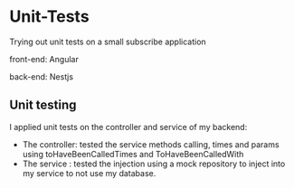 # Unit-Tests
Trying out unit tests on a small subscribe application

front-end: Angular

back-end: Nestjs

## Unit testing
I applied unit tests on the controller and service of my backend:
- The controller: tested the service methods calling, times and params using toHaveBeenCalledTimes and ToHaveBeenCalledWith
- The service : tested the injection using a mock repository to inject into my service to not use my database.
